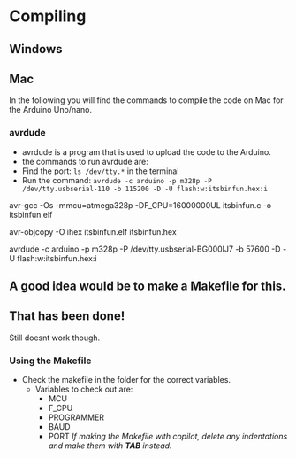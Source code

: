 # Compiling

## Windows

## Mac
In the following you will find the commands to compile the code on Mac for the Arduino Uno/nano.

### avrdude
- avrdude is a program that is used to upload the code to the Arduino.
- the commands to run avrdude are:
- Find the port: ```ls /dev/tty.*``` in the terminal
- Run the command: ```avrdude -c arduino -p m328p -P /dev/tty.usbserial-110 -b 115200 -D -U flash:w:itsbinfun.hex:i```


avr-gcc -Os -mmcu=atmega328p -DF_CPU=16000000UL itsbinfun.c -o itsbinfun.elf

avr-objcopy -O ihex itsbinfun.elf itsbinfun.hex

avrdude -c arduino -p m328p -P /dev/tty.usbserial-BG000IJ7 -b 57600 -D -U flash:w:itsbinfun.hex:i

## A good idea would be to make a Makefile for this.

## That has been done!
Still doesnt work though.
### Using the Makefile
- Check the makefile in the folder for the correct variables.
    - Variables to check out are:
        - MCU
        - F_CPU
        - PROGRAMMER
        - BAUD
        - PORT
*If making the Makefile with copilot, delete any indentations and make them with **TAB** instead.*